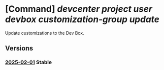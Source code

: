 # [Command] _devcenter project user devbox customization-group update_

Update customizations to the Dev Box.

## Versions

### [2025-02-01](/Resources/data-plane/microsoft.devcenter/L3Byb2plY3RzL3t9L3VzZXJzL3t9L2RldmJveGVzL3t9L2N1c3RvbWl6YXRpb25ncm91cHMve30=/2025-02-01.xml) **Stable**

<!-- data-plane:microsoft.devcenter /projects/{}/users/{}/devboxes/{}/customizationgroups/{} 2025-02-01 -->
